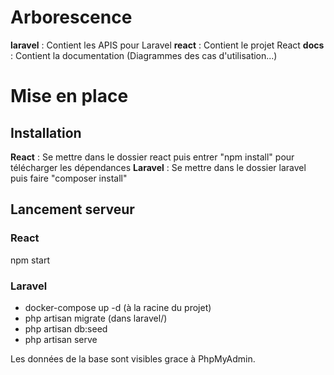 # Arborescence

**laravel** : Contient les APIS pour Laravel
**react** : Contient le projet React
**docs** : Contient la documentation (Diagrammes des cas d'utilisation...)

# Mise en place

## Installation

**React** : Se mettre dans le dossier react puis entrer "npm install" pour télécharger les dépendances
**Laravel** : Se mettre dans le dossier laravel puis faire "composer install"

## Lancement serveur

### React

npm start

### Laravel

- docker-compose up -d (à la racine du projet)
- php artisan migrate (dans laravel/)
- php artisan db:seed
- php artisan serve

Les données de la base sont visibles grace à PhpMyAdmin.
